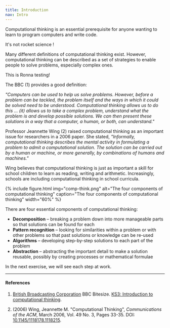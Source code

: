 ```yaml
---
title: Introduction
nav: Intro
---
```


Computational thinking is an essential prerequisite for anyone wanting to learn to program computers and write code.

It's not rocket science !

Many different definitions of computational thinking exist. However, computational thinking can be described as a set of strategies to enable people to solve problems, especially complex ones.

This is Ronna testing!

The BBC (1) provides a good definition:

*"Computers can be used to help us solve problems. However, before a problem can be tackled, the problem itself and the ways in which it could be solved need to be understood. Computational thinking allows us to do this ... (it) allows us to take a complex problem, understand what the problem is and develop possible solutions. We can then present these solutions in a way that a computer, a human, or both, can understand."*

Professor Jeannette Wing (2) raised computational thinking as an important issue for researchers in a 2006 paper. She stated, *"Informally, computational thinking describes the mental activity in formulating a problem to admit a computational solution. The solution can be carried out by a human or machine, or more generally, by combinations of humans and machines."*

Wing believes that computational thinking is just as important a skill for school children to learn as reading, writing and arithmetic. Increasingly, schools are including computational thinking in school curricula.

{% include figure.html img="comp-think.png" alt="The four components of computational thinking" caption="The four components of computational thinking" width="60%" %}

There are four essential components of computational thinking:

- **Decomposition** – breaking a problem down into more manageable parts so that solutions can be found for each
- **Pattern recognition** – looking for similarities within a problem or with other problems so that past solutions or knowledge can be re-used 
- **Algorithms** – developing step-by-step solutions to each part of the problem
- **Abstraction** – abstracting the important detail to make a solution reusable, possibly by creating processes or mathematical formulae 

In the next exercise, we will see each step at work.

-------------

#### References

1.  [British Broadcasting Corporation](https://www.bbc.com/) BBC Bitesize. [KS3: Introduction to computational thinking](https://www.bbc.com/bitesize/guides/zp92mp3/revision/1).

2. (2006) Wing, Jeannette M. "Computational Thinking", *Communications of the ACM*, March 2006, Vol. 49 No. 3, Pages 33-35. DOI: [10.1145/1118178.1118215](https://dx.doi.org/10.1145/1118178.1118215).
